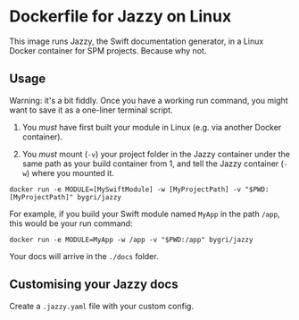 # Dockerfile for Jazzy on Linux

This image runs Jazzy, the Swift documentation generator, in a Linux Docker container for SPM projects. Because why not.

## Usage

Warning: it's a bit fiddly. Once you have a working run command, you might want to save it as a one-liner terminal script.

1. You *must* have first built your module in Linux (e.g. via another Docker container).

2. You *must* mount (`-v`) your project folder in the Jazzy container under the same path as your build container from 1,
   and tell the Jazzy container (`-w`) where you mounted it.

`docker run -e MODULE=[MySwiftModule] -w [MyProjectPath] -v "$PWD:[MyProjectPath]" bygri/jazzy`

For example, if you build your Swift module named `MyApp` in the path `/app`, this would be your run command:

`docker run -e MODULE=MyApp -w /app -v "$PWD:/app" bygri/jazzy`

Your docs will arrive in the `./docs` folder.

## Customising your Jazzy docs

Create a `.jazzy.yaml` file with your custom config.
